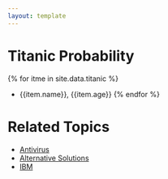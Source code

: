 ```yaml
---
layout: template
---
```

# Titanic Probability
{% for itme in site.data.titanic %}
- {{item.name}}, {{item.age}}
{% endfor %}
# Related Topics
- [Antivirus](antivirus.md)
- [Alternative Solutions](prevention.md)
- [IBM](ibm.md)